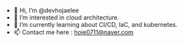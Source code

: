 - 👋 Hi, I’m @devhojaelee
- 👀 I’m interested in cloud architecture. 
- 🌱 I’m currently learning about CI/CD, IaC, and kubernetes.
- 📫 Contact me here : hoje0711@naver.com

<!---
devhojaelee/devhojaelee is a ✨ special ✨ repository because its `README.md` (this file) appears on your GitHub profile.
You can click the Preview link to take a look at your changes.
--->
